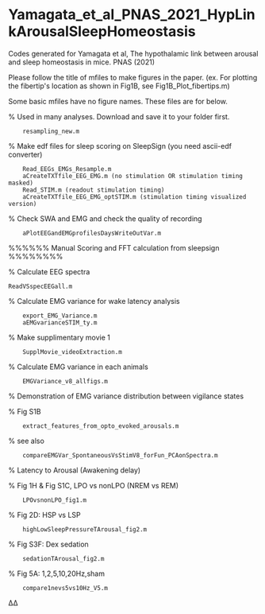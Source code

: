 # Yamagata_et_al_PNAS_2021_HypLinkArousalSleepHomeostasis
Codes generated for Yamagata et al, The hypothalamic link between arousal and sleep homeostasis in mice. PNAS (2021)



Please follow the title of mfiles to make figures in the paper.
(ex. For plotting the fibertip's location as shown in Fig1B, see Fig1B_Plot_fibertips.m)



Some basic mfiles have no figure names. These files are for below. 


% Used in many analyses. Download and save it to your folder first. 

        resampling_new.m


% Make edf files for sleep scoring on SleepSign (you need ascii-edf converter)

        Read_EEGs_EMGs_Resample.m
        aCreateTXTfile_EEG_EMG.m (no stimulation OR stimulation timing masked)
        Read_STIM.m (readout stimulation timing)
        aCreateTXTfile_EEG_EMG_optSTIM.m (stimulation timing visualized version)
	
	
% Check SWA and EMG and check the quality of recording 	

        aPlotEEGandEMGprofilesDaysWriteOutVar.m
	

%%%%%%     Manual Scoring and FFT calculation from sleepsign   %%%%%%%%


% Calculate EEG spectra

	ReadVSspecEEGall.m


% Calculate EMG variance for wake latency analysis

        export_EMG_Variance.m
        aEMGvarianceSTIM_ty.m
	
	
% Make supplimentary movie 1

        SupplMovie_videoExtraction.m


% Calculate EMG variance in each animals

        EMGVariance_v8_allfigs.m
	

% Demonstration of EMG variance distribution between vigilance states

   
   % Fig S1B
   
        extract_features_from_opto_evoked_arousals.m
	
   
   % see also 
   
        compareEMGVar_SpontaneousVsStimV8_forFun_PCAonSpectra.m
	
  
% Latency to Arousal (Awakening delay)

   
   % Fig 1H & Fig S1C, LPO vs nonLPO (NREM vs REM)
   
        LPOvsnonLPO_fig1.m
	
	
  
   % Fig 2D: HSP vs LSP
   
        highLowSleepPressureTArousal_fig2.m
	
	
   
   % Fig S3F: Dex sedation
   
        sedationTArousal_fig2.m
	
	
   
   % Fig 5A: 1,2,5,10,20Hz,sham
   
        compare1nevs5vs10Hz_V5.m
 
 

Δ∆
